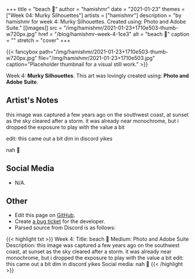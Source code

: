 +++
title =       "beach 🙂"
author =      "hamishmr"
date =        "2021-01-23"
themes =      ["Week 04: Murky Silhouettes"]
artists =     ["hamishmr"]
description = "by hamishmr for week 4: Murky Silhouettes. Created using: Photo and Adobe Suite."
[[images]]
      src = "/img/hamishmr/2021-01-23+1710e503-thumb-w720px.jpg"
      href = "/blog/hamishmr-week-4-1ce3"
      alt = "beach 🙂"
      caption = ""
      stretch = "cover"
+++

{{< fancybox path="/img/hamishmr/2021-01-23+1710e503-thumb-w720px.jpg" file="/img/hamishmr/2021-01-23+1710e503.jpg" caption="Placeholder thumbnail for a visual still work." >}}


Week 4: **Murky Silhouettes**. This art was lovingly created using: **Photo and Adobe Suite**.

## Artist's Notes

this image was captured a few years ago on the southwest coast, at sunset as the sky cleared after a storm. it was already near monochrome, but i dropped the exposure to play with the value a bit

edit: this came out a bit dim in discord yikes

nah 🙂

## Social Media

- N/A.

## Other

- Edit this page on [GitHub](https://github.com/teaminkling/web-refresh/edit/main/content/blog/hamishmr-week-4-1ce3.md).
- Create [a bug ticket](https://github.com/teaminkling/web-refresh/issues/new?assignees=&labels=bug&template=problem-report.md&title=) for the developer.
- Parsed source from Discord is as follows:

{{< highlight txt >}}
Week 4:
Title: beach 🙂
Medium: Photo and Adobe Suite
Description: this image was captured a few years ago on the southwest coast, at sunset as the sky cleared after a storm. it was already near monochrome, but i dropped the exposure to play with the value a bit
edit: this came out a bit dim in discord yikes
Social media: nah 🙂
{{< /highlight >}}